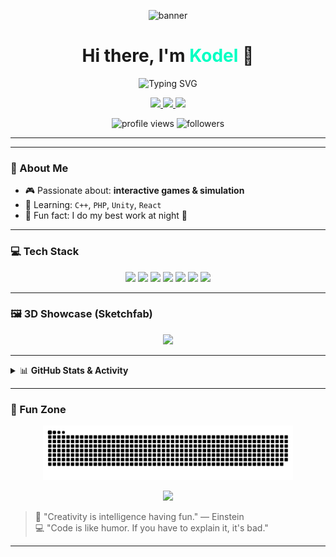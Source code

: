 
<p align="center">
  <img src="https://capsule-render.vercel.app/api?type=waving&color=0:00ffc3,100:1e90ff&height=180&section=header&text=Kodel%20Dev&fontSize=48&fontAlign=50&fontColor=ffffff" alt="banner"/>
</p>

<h1 align="center">Hi there, I'm <span style="color:#00ffc3;">Kodel</span> 👋</h1>

<p align="center">
  <img src="https://readme-typing-svg.demolab.com?font=Fira+Code&pause=1000&center=true&vCenter=true&width=435&lines=Creative+Developer+%7C+Game+Enthusiast+%7C" alt="Typing SVG" />
</p>


<p align="center">
  <a href="https://kodel-dev.github.io" target="_blank">
    <img src="https://img.shields.io/badge/My%20Website-%F0%9F%8C%90-cyan?style=for-the-badge&logo=github" />
  </a>
  <a href="mailto:kodelz651@gmail.com" target="_blank">
    <img src="https://img.shields.io/badge/Email-D14836?style=for-the-badge&logo=gmail&logoColor=white" />
  </a>
  <a href="https://instagram.com/notyur_devboy" target="_blank">
    <img src="https://img.shields.io/badge/Instagram-E4405F?style=for-the-badge&logo=instagram&logoColor=white" />
  </a>
</p>


<p align="center">
  <img src="https://komarev.com/ghpvc/?username=kodel-dev&style=flat-square&color=blue" alt="profile views"/>
  <img src="https://img.shields.io/github/followers/kodel-dev?label=Followers&style=flat-square&color=1e90ff" alt="followers"/>
</p>

---

---

### 🎯 About Me
- 🎮 Passionate about: **interactive games & simulation**
- 🧠 Learning: `C++`, `PHP`, `Unity`, `React`
- 💬 Fun fact: I do my best work at night 🌙

---

### 💻 Tech Stack
<p align="center">
  <img src="https://cdn.jsdelivr.net/gh/devicons/devicon/icons/cplusplus/cplusplus-original.svg" width="40"/>
  <img src="https://cdn.jsdelivr.net/gh/devicons/devicon/icons/php/php-original.svg" width="40"/>
  <img src="https://cdn.jsdelivr.net/gh/devicons/devicon/icons/html5/html5-original.svg" width="40"/>
  <img src="https://cdn.jsdelivr.net/gh/devicons/devicon/icons/javascript/javascript-original.svg" width="40"/>
  <img src="https://cdn.jsdelivr.net/gh/devicons/devicon/icons/unity/unity-original.svg" width="40"/>
  <img src="https://cdn.jsdelivr.net/gh/devicons/devicon/icons/react/react-original.svg" width="40"/>
  <img src="https://cdn.jsdelivr.net/gh/devicons/devicon/icons/python/python-original.svg" width="40"/>
</p>

---

### 🖼️ 3D Showcase (Sketchfab)
<p align="center">
  <a href="https://sketchfab.com" target="_blank">
    <img src="https://img.shields.io/badge/3D%20Viewer-%F0%9F%94%8D-yellowgreen?style=for-the-badge" />
  </a>
</p>

---

<details>
<summary>📊 <b>GitHub Stats & Activity</b></summary>

<p align="center">
  <img src="https://github-readme-stats.vercel.app/api?username=kodel-dev&show_icons=true&theme=tokyonight&hide_border=true" width="48%"/>
  <img src="https://github-readme-streak-stats.herokuapp.com/?user=kodel-dev&theme=tokyonight&hide_border=true" width="48%"/>
</p>
<p align="center">
  <img src="https://github-readme-stats.vercel.app/api/top-langs/?username=kodel-dev&layout=compact&theme=tokyonight&hide_border=true" width="48%"/>
</p>
</details>

---


### 🌟 Fun Zone

<p align="center">
  <img src="https://raw.githubusercontent.com/Platane/snk/output/github-contribution-grid-snake.svg" alt="snake eating dots" width="400"/>
</p>
<p align="center">
  <a href="https://playsnake.org/" target="_blank">
    <img src="https://img.shields.io/badge/Play%20Snake%20Game-Click%20Here-brightgreen?style=for-the-badge&logo=google-chrome" />
  </a>
</p>

> 🧠 "Creativity is intelligence having fun." — Einstein  
> 💻 "Code is like humor. If you have to explain it, it's bad."

---
